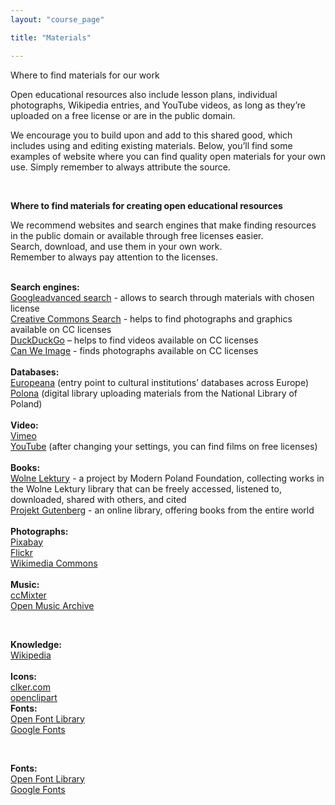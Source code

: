 ```yaml
---
layout: "course_page"

title: "Materials"

---
```


<div class="text-center screen-title">
Where to find materials for our work
</div>

<div class="screen-content">
  <p>
  Open educational resources also include lesson plans, individual photographs, Wikipedia entries, and YouTube videos, as long as they’re uploaded on a free license or are in the public domain.
  </p>
  
  <p>
We encourage you to build upon and add to this shared good, which includes using and editing existing materials. Below, you’ll find some examples of website where you can find quality open materials for your own use. Simply remember to always attribute the source.

  </p>
  
&nbsp;
<p>
  <strong>Where to find materials for creating open educational resources</strong>
</p>
<p>
  We recommend websites and search engines that make finding resources in the public domain or available through free licenses easier. <br/>
Search, download, and use them in your own work. <br/>  
 Remember to always pay attention to the licenses. <br/>
</p>
&nbsp;  


<div class="row">
  <div class="col-md-2">
   <img src="{{ site.baseurl }}/img/zasoby_ikona1.png" alt=""/>          
  </div>   
  <div class="col-md-10">
    <strong>Search engines:</strong><br/>
    <a class="content-link" target="_blank" href="https://www.google.com/advanced_search">Googleadvanced search</a> - allows to search through materials with chosen license <br/>
	 <a class="content-link" target="_blank" href="https://ccsearch.creativecommons.org/">Creative Commons Search</a> - helps to find photographs and graphics available on CC licenses <br/>
	 <a class="content-link" target="_blank" href="https://duckduckgo.com">DuckDuckGo</a> – helps to find videos available on CC licenses <br/>
	  <a class="content-link" target="_blank" href="https://canweimage.com/">Can We Image</a> - finds photographs available on CC licenses
  </div>             
</div>
   &nbsp;  
<div class="row">
  <div class="col-md-2">
   <img src="{{ site.baseurl }}/img/zasoby_ikona2.png" alt=""/>          
  </div>   
  <div class="col-md-10">
    <strong>Databases:</strong><br/>
    <a class="content-link" target="_blank" href="https://www.europeana.eu">Europeana</a> (entry point to cultural institutions’ databases across Europe)<br/>
	 <a class="content-link" target="_blank" href="https://polona.pl/en/">Polona</a> (digital library uploading materials from the National Library of Poland)
  </div>             
</div>    
   &nbsp;  
<div class="row">
  <div class="col-md-2">
   <img src="{{ site.baseurl }}/img/zasoby_ikona3.png" alt=""/>          
  </div>   
  <div class="col-md-10">
    <strong>Video:</strong><br/>
	 <a class="content-link" target="_blank" href="https://vimeo.com/">Vimeo</a><br/>
	 <a class="content-link" target="_blank" href="https://polona.pl/">YouTube</a> (after changing your settings, you can find films on free licenses)
  </div>             
</div>    
 &nbsp;
<div class="row">
  <div class="col-md-2">
   <img src="{{ site.baseurl }}/img/zasoby_ikona4.png" alt=""/>          
  </div>   
  <div class="col-md-10">
    <strong>Books:</strong><br/>
    <a class="content-link" target="_blank" href="https://wolnelektury.pl/">Wolne Lektury</a> -  a project by Modern Poland Foundation, collecting works in the Wolne Lektury library that can be freely accessed, listened to, downloaded, shared with others, and cited<br/>
	 <a class="content-link" target="_blank" href="http://www.gutenberg.org/">Projekt Gutenberg</a> - an online library, offering books from the entire world
  </div>             
</div>    
 &nbsp;
<div class="row">
  <div class="col-md-2">
   <img src="{{ site.baseurl }}/img/zasoby_ikona5.png" alt=""/>          
  </div>   
  <div class="col-md-10">
    <strong>Photographs:</strong><br/>
    <a class="content-link" target="_blank" href="https://pixabay.com/">Pixabay</a><br/>
	<a class="content-link" target="_blank" href="https://www.flickr.com/">Flickr</a><br/>
	 <a class="content-link" target="_blank" href="https://commons.wikimedia.org/wiki/Main_Page">Wikimedia Commons</a>
  </div>             
</div>    
 &nbsp;
<div class="row">
  <div class="col-md-2">
   <img src="{{ site.baseurl }}/img/zasoby_ikona6.png" alt=""/>          
  </div>   
  <div class="col-md-10">
    <strong>Music: </strong><br/>
    <a class="content-link" target="_blank" href="http://dig.ccmixter.org/">ccMixter</a><br/>
	 <a class="content-link" target="_blank" href="http://openmusicarchive.org/">Open Music Archive</a>
  </div>             
</div>    

 &nbsp;
<div class="row">
  <div class="col-md-2">
   <img src="{{ site.baseurl }}/img/zasoby_ikona7.png" alt=""/>          
  </div>   
  <div class="col-md-10">
    <strong>Knowledge:</strong><br/>
     <a class="content-link" target="_blank" href="https://www.wikipedia.org/">Wikipedia</a><br/>
	 
</div>    
 &nbsp;

<div class="row">
  <div class="col-md-2">
   <img src="{{ site.baseurl }}/img/zasoby_ikona8.png" alt=""/>          
  </div>   
  <div class="col-md-10">
    <strong>Icons:</strong><br/>
    <a class="content-link" target="_blank" href="http://www.clker.com/">clker.com</a><br/>
	 <a class="content-link" target="_blank" href="https://openclipart.org/">openclipart</a>
  </div>             
</div>  

<div class="row">
  <div class="col-md-2">
   <img src="{{ site.baseurl }}/img/zasoby_ikona9.png" alt=""/>          
  </div>   
  <div class="col-md-10">
    <strong>Fonts: </strong><br/>
     <a class="content-link" target="_blank" href="https://fontlibrary.org/">Open Font Library</a><br/>
	 <a class="content-link" target="_blank" href="https://fonts.google.com/">Google Fonts</a>
  </div>             
</div>  

 &nbsp;
<div class="row">
  <div class="col-md-2">
   <img src="{{ site.baseurl }}/img/zasoby_ikona9.png" alt=""/>          
  </div>   
  <div class="col-md-10">
    <strong>Fonts: </strong><br/>
     <a class="content-link" target="_blank" href="https://fontlibrary.org/">Open Font Library</a><br/>
	 <a class="content-link" target="_blank" href="https://fonts.google.com/">Google Fonts</a>
  </div>             
</div>    

</div> 
